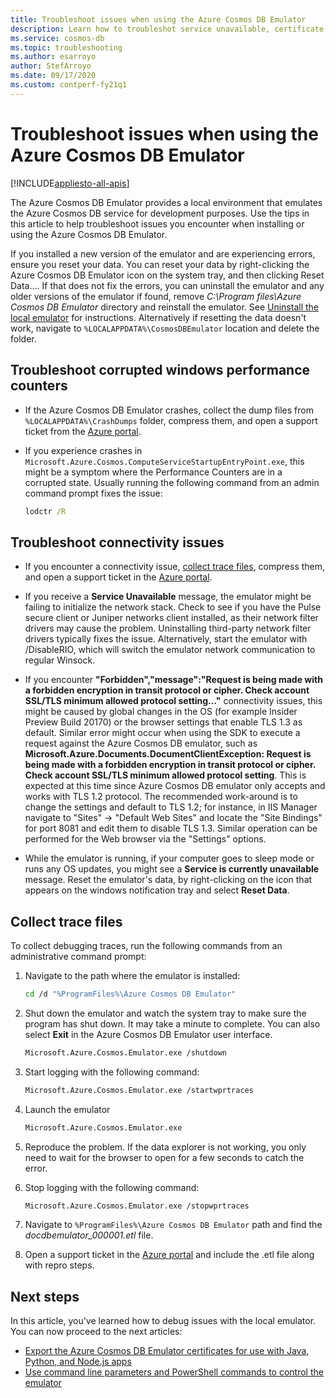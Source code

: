 ```yaml
---
title: Troubleshoot issues when using the Azure Cosmos DB Emulator
description: Learn how to troubleshot service unavailable, certificate, encryption, and versioning issues when using the Azure Cosmos DB Emulator. 
ms.service: cosmos-db
ms.topic: troubleshooting
ms.author: esarroyo
author: StefArroyo 
ms.date: 09/17/2020
ms.custom: contperf-fy21q1
---
```


# Troubleshoot issues when using the Azure Cosmos DB Emulator
[!INCLUDE[appliesto-all-apis](includes/appliesto-all-apis.md)]

The Azure Cosmos DB Emulator provides a local environment that emulates the Azure Cosmos DB service for development purposes. Use the tips in this article to help troubleshoot issues you encounter when installing or using the Azure Cosmos DB Emulator. 

If you installed a new version of the emulator and are experiencing errors, ensure you reset your data. You can reset your data by right-clicking the Azure Cosmos DB  Emulator icon on the system tray, and then clicking Reset Data…. If that does not fix the errors, you can uninstall the emulator and any older versions of the emulator if found, remove *C:\Program files\Azure Cosmos DB Emulator* directory and reinstall the emulator. See [Uninstall the local emulator](local-emulator.md#uninstall) for instructions. Alternatively if resetting the data doesn't work, navigate to `%LOCALAPPDATA%\CosmosDBEmulator` location and delete the folder.

## Troubleshoot corrupted windows performance counters

* If the Azure Cosmos DB Emulator crashes, collect the dump files from `%LOCALAPPDATA%\CrashDumps` folder, compress them, and open a support ticket from the [Azure portal](https://portal.azure.com).

* If you experience crashes in `Microsoft.Azure.Cosmos.ComputeServiceStartupEntryPoint.exe`, this might be a symptom where the Performance Counters are in a corrupted state. Usually running the following command from an admin command prompt fixes the issue:

  ```cmd
  lodctr /R
   ```

## Troubleshoot connectivity issues

* If you encounter a connectivity issue, [collect trace files](#trace-files), compress them, and open a support ticket in the [Azure portal](https://portal.azure.com).

* If you receive a **Service Unavailable** message, the emulator might be failing to initialize the network stack. Check to see if you have the Pulse secure client or Juniper networks client installed, as their network filter drivers may cause the problem. Uninstalling third-party network filter drivers typically fixes the issue. Alternatively, start the emulator with /DisableRIO, which will switch the emulator network communication to regular Winsock. 

* If you encounter **"Forbidden","message":"Request is being made with a forbidden encryption in transit protocol or cipher. Check account SSL/TLS minimum allowed protocol setting..."** connectivity issues, this might be caused by global changes in the OS (for example Insider Preview Build 20170) or the browser settings that enable TLS 1.3 as default. Similar error might occur when using the SDK to execute a request against the Azure Cosmos DB emulator, such as **Microsoft.Azure.Documents.DocumentClientException: Request is being made with a forbidden encryption in transit protocol or cipher. Check account SSL/TLS minimum allowed protocol setting**. This is expected at this time since Azure Cosmos DB emulator only accepts and works with TLS 1.2 protocol. The recommended work-around is to change the settings and default to TLS 1.2; for instance, in IIS Manager navigate to "Sites" -> "Default Web Sites" and locate the "Site Bindings" for port 8081 and edit them to disable TLS 1.3. Similar operation can be performed for the Web browser via the "Settings" options.

* While the emulator is running, if your computer goes to sleep mode or runs any OS updates, you might see a **Service is currently unavailable** message. Reset the emulator's data, by right-clicking on the icon that appears on the windows notification tray and select **Reset Data**.

## <a id="trace-files"></a>Collect trace files

To collect debugging traces, run the following commands from an administrative command prompt:

1. Navigate to the path where the emulator is installed:

   ```bash
   cd /d "%ProgramFiles%\Azure Cosmos DB Emulator"
   ```

1. Shut down the emulator and watch the system tray to make sure the program has shut down. It may take a minute to complete. You can also select **Exit** in the Azure Cosmos DB Emulator user interface.

   ```bash
   Microsoft.Azure.Cosmos.Emulator.exe /shutdown
   ```

1. Start logging with the following command:

   ```bash
   Microsoft.Azure.Cosmos.Emulator.exe /startwprtraces
   ```

1. Launch the emulator

   ```bash
   Microsoft.Azure.Cosmos.Emulator.exe
   ```

1. Reproduce the problem. If the data explorer is not working, you only need to wait for the browser to open for a few seconds to catch the error.

1. Stop logging with the following command:

   ```bash
   Microsoft.Azure.Cosmos.Emulator.exe /stopwprtraces
   ```
   
1. Navigate to `%ProgramFiles%\Azure Cosmos DB Emulator` path and find the *docdbemulator_000001.etl* file.

1. Open a support ticket in the [Azure portal](https://portal.azure.com) and include the .etl file along with repro steps.

## Next steps

In this article, you've learned how to debug issues with the local emulator. You can now proceed to the next articles:

* [Export the Azure Cosmos DB Emulator certificates for use with Java, Python, and Node.js apps](local-emulator-export-ssl-certificates.md)
* [Use command line parameters and PowerShell commands to control the emulator](emulator-command-line-parameters.md)
